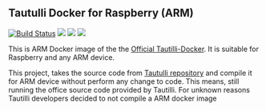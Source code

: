 
## Tautulli Docker for Raspberry (ARM)

[![Build Status](https://travis-ci.org/jrrombaldo/tautulli-rpi.svg?branch=master)](https://travis-ci.org/jrrombaldo/tautulli-rpi)
[![](https://images.microbadger.com/badges/image/jrromb/tautulli-rpi.svg)](https://microbadger.com/images/jrromb/tautulli-rpi "Get your own image badge on microbadger.com")
[![](https://images.microbadger.com/badges/version/jrromb/tautulli-rpi.svg)](https://microbadger.com/images/jrromb/tautulli-rpi "Get your own version badge on microbadger.com")
[![](https://img.shields.io/docker/pulls/jrromb/tautulli-rpi.svg)](https://hub.docker.com/r/jrromb/tautulli-rpi)



This is ARM Docker image of the the [Official Tautilli-Docker](https://github.com/Tautulli/Tautulli-Docker). It is suitable for Raspberry and any ARM device.

This project, takes the source code from [Tautulli repository](https://github.com/Tautulli/Tautulli-Docker) and compile it for ARM device without perform any change to code. This means, still running the office source code provided by Tautilli. For unknown reasons Tautilli developers decided to not compile a ARM docker image
